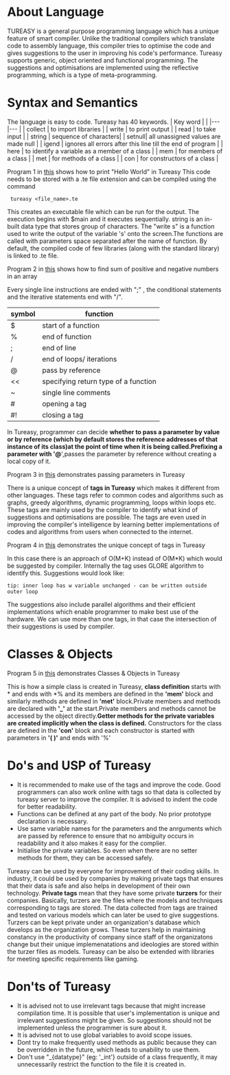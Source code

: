 # About Language
TUREASY is a general purpose programming language which has a unique feature of smart compiler. Unlike the traditional compilers which translate code to assembly language, this compiler tries to optimise the code and gives suggestions to the user in improving his code's performance. Tureasy supports generic, object oriented and functional programming. The suggestions and optimisations are implemented using the reflective programming, which is a type of meta-programming. 

# Syntax and Semantics
The language is easy to code. Tureasy has 40 keywords. 
| Key word  |       			    |
|---		|---			        |
| collect  	| to import libraries    |
| write  	| to print output 	    |
| read  	| to take input		    |
| string 	| sequence of characters|
|  setnull| all unassigned values are made null     |
|  igend 	| ignores all errors after this line till the end of program 	|
|  here | to identify a variable as a member of a class |
| mem | for members of a class |
| met | for methods of a class |
| con | for constructors of a class |

Program 1 in [this](https://github.com/manojgayala/POPL1/blob/srikar/Examples.md) shows how to print "Hello World" in Tureasy
This code needs to be stored with a .te file extension and can be compiled using the command

<code> tureasy <file_name>.te </code>

This creates an executable file which can be run for the output.
The execution begins with $main and it executes sequentially. string is an in-built data type that stores group of characters. The "write s" is a function used to write the output of the variable 's' onto the screen.The functions are called with parameters space separated after the name of function. By default, the compiled code of few libraries (along with the standard library) is linked to .te file.


Program 2 in [this](https://github.com/manojgayala/POPL1/blob/srikar/Examples.md) shows how to find sum of positive and negative numbers in an array

Every single line instructions are ended with ";" , the conditional statements and the iterative statements end with "/".


| symbol  	|   function		        	|
|---		|---			                |
|  $	    | start of a function       	|
|   %	    | end of function	            |
|  ; 	    | end of line               	|
|  / 	    | end of loops/ iterations  	|
|  @ 	    | pass by reference 	        |
|  << 	    | specifying return type of a function |
|  ~        | single line comments          |
|  #        | opening a tag                 |
|   #!       | closing a tag                 |

In Tureasy, programmer can decide **whether to pass a parameter by value or by reference **(which by default stores the reference addresses of that instance of its class)at the point of time when it is being called.Prefixing  a parameter with '**@**',passes the parameter by reference without creating a local copy of it.

Program 3 in [this](https://github.com/manojgayala/POPL1/blob/srikar/Examples.md) demonstrates passing parameters in Tureasy


There is a unique concept of **tags in Tureasy** which makes it different from other languages. These tags refer to common codes and algorithms such as graphs, greedy algorithms, dynamic programming, loops within loops etc. These tags are mainly used by the compiler to identify what kind of suggestions and optimisations are possible. The tags are even used in improving the compiler's intelligence by learning better implementations of codes and algorithms from users when connected to the internet.

Program 4 in [this](https://github.com/manojgayala/POPL1/blob/srikar/Examples.md) demonstrates the unique concept of tags in Tureasy

In this case there is an approach of O(M+K) instead of O(M*K) which would be suggested by compiler. Internally the tag uses GLORE algorithm to identify this.
Suggestions would look like:
```	
tip: inner loop has w variable unchanged - can be written outside outer loop
```
The suggestions also include parallel algorithms and their efficient implementations which enable programmer to make best use of the hardware. We can use more than one tags, in that case the intersection of their suggestions is used by compiler.

# Classes & Objects

Program 5 in [this](https://github.com/manojgayala/POPL1/blob/srikar/Examples.md) demonstrates Classes & Objects in Tureasy

This is how a simple class is created in Tureasy, **class definition** starts with * and ends with *% and its members are defined in the **'mem'** block and similarly methods are defined in **'met'** block.Private members and methods  are declared with **'_'** at the start.Private members  and methods cannot be accessed by the object directly.**Getter methods for the private variables are created implicitly when the class is defined.**
Constructors for the class are defined in the **'con'** block and each constructor is started with parameters in **'( )'** and ends with '%'  

# Do's and USP of Tureasy

 - It is recommended to make use of the tags and improve the code. Good programmers can also work online with tags so that data is collected by tureasy server to improve the compiler. It is advised to indent the code for better readability.
 - Functions can be defined at any part of the body. No prior prototype declaration is necessary.
 - Use same variable names for the parameters and the anrguments which are passed by reference to ensure that no ambiguity occurs in readability and it also makes it easy for the complier.
 - Initialise the private variables. So even when there are no setter methods for them, they can be accessed safely.

Tureasy can be used by everyone for improvement of their coding skills. In industry, it could be used by companies by making private tags that ensures that their data is safe and also helps in development of their own technology. **Private tags** mean that they have some private **turzers** for their companies. Basically, turzers are the files where the models and techniques corresponding to tags are stored. The data collected from tags are trained and tested on various models which can later be used to give suggestions. Turzers can be kept private under an organization's database which develops as the organization grows. These turzers help in maintaining constancy in the productivity of company since staff of the organizatons change but their unique implemenatations and ideologies are stored within the turzer files as models. Tureasy can be also be extended with libraries for meeting specific requirements like gaming.  

# Don'ts of Tureasy 
 - It is advised not to use irrelevant tags because that might increase compilation time. It is possible that user's implementation is unique and irrelevant suggestions might be given. So suggestions should not be implemented unless the programmer is sure about it. 
 - It is advised not to use global variables to avoid scope issues.
 - Dont try to make frequently used methods as public because they can be overridden in the future, which leads to unability to use them.
 - Don't use "_{datatype}" (eg: '_int'} outside of a class frequently, it may unnecessarily restrict the function to the file it is created in.
